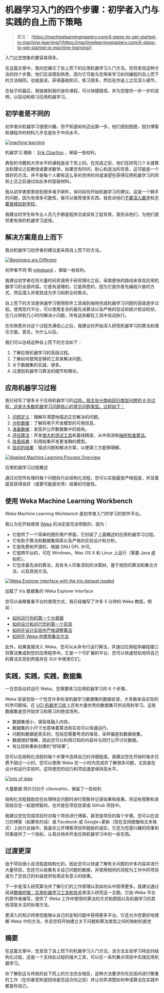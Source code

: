 # 机器学习入门的四个步骤：初学者入门与实践的自上而下策略

> 原文： [https://machinelearningmastery.com/4-steps-to-get-started-in-machine-learning/](https://machinelearningmastery.com/4-steps-to-get-started-in-machine-learning/)

入门比您想象的要容易得多。

在这篇文章中，我向您展示了自上而下的应用机器学习入门方法。您将发现这种方法的四个步骤。他们应该感到熟悉，因为它可能与您用来学习如何编程的自上而下的方法相同。也就是说，获得基础知识，练习很多，然后在你迷上之后深入细节。

在帖子的最后，我链接到我的迷你课程，可以快捷路径，并为您提供一步一步的说明，以启动和练习应用机器学习。

## 初学者是不同的

初学者对机器学习很感兴趣，但不知道如何迈出第一步。他们感到困惑，因为博客和课程中的材料几乎总是处于中间水平。

[![machine learning](img/3bf77b3b9d862a837816cbcc76316d08.jpg)](https://3qeqpr26caki16dnhd19sv6by6v-wpengine.netdna-ssl.com/wp-content/uploads/2014/03/machine-learning.jpg)

机器学习
摄影： [Erik Charlton](http://www.flickr.com/photos/erikcharlton/2955613283/sizes/l/) ，保留一些权利。

典型的书籍和大学水平的课程是自下而上的。在完成之前，他们在研究几个关键算法和理论之前教授或要求数学。如果您有时间，耐心和适当的背景，这可能是一个很好的方法。并不是每个人都有这么多的空闲时间或渴望在获得应用机器学习的肉和土豆之前通过如此多的低级材料。

我从初学者那里收到很多电子邮件，询问如何开始机器学习的建议。这是一个棘手的问题，因为有很多可能性，我可以推荐很多东西。我告诉他们[不要深入数学](http://machinelearningmastery.com/what-if-im-not-good-at-mathematics/ "What if I’m Not Good at Mathematics")和[不要直接回到学校](http://machinelearningmastery.com/what-if-i-dont-have-a-degree/ "What if I Don’t Have a Degree")。

我建议的学生和专业人员几乎都是程序员或具有工程背景，我告诉他们，为他们提供更有效的机器学习途径。

## 解决方案是自上而下

我对机器学习初学者的建议是采用自上而下的方法。

[![Beginners are Different](img/54e47ebf8f5502522f6cef78112e1748.jpg)](https://3qeqpr26caki16dnhd19sv6by6v-wpengine.netdna-ssl.com/wp-content/uploads/2014/03/beginners-are-different.jpg)

初学者不同
照 [mikebaird](http://www.flickr.com/photos/mikebaird/2128093018/sizes/l/) ，保留一些权利。

我建议初学者在将大量时间资源用于研究理论之前，采取更快的路线来发现应用机器学习的全部内容。它是有道理的，它是熟悉的，因为它是你首先编程兴奋的方式，然后潜入并使其成为学习和职业的焦点。

自上而下的方法是快速学习使用软件工具端到端地完成机器学习问题的高级逐步过程。使用现代平台，可以使用复杂的最先进算法以及严格的验证和统计假设检验，在几分钟到几小时内解决小问题，所有这些都在工具中自动执行。

在你熟悉并对这个过程充满信心之后，我建议你开始深入研究机器学习的算法和理论方面。首先，为什么以后。

我们可以总结这种自上而下的方法如下：

1.  了解应用机器学习的高级过程。
2.  了解如何使用足够的工具来解决问题。
3.  关于数据集的实践，很多。
4.  过渡到机器学习算法的细节和理论。

## 应用机器学习过程

我已经写了很多关于应用机器学习的[过程。我主张分类和回归类型问题的 6 步过程，这是大多数机器学习问题核心的常见问题类型。过程如下：](http://machinelearningmastery.com/process-for-working-through-machine-learning-problems/ "5-Part Process for working through Machine Learning Problems")

1.  [问题定义](http://machinelearningmastery.com/how-to-define-your-machine-learning-problem/ "How to Define Your Machine Learning Problem")：理解并清楚地描述正在解决的问题。
2.  [分析数据](http://machinelearningmastery.com/quick-and-dirty-data-analysis-for-your-machine-learning-problem/ "Quick and Dirty Data Analysis for your Machine Learning Problem")：了解将用于开发模型的可用信息。
3.  [准备数据](http://machinelearningmastery.com/how-to-prepare-data-for-machine-learning/ "How to Prepare Data For Machine Learning")：发现并公开数据集中的结构。
4.  [评估算法](http://machinelearningmastery.com/how-to-evaluate-machine-learning-algorithms/ "How to Evaluate Machine Learning Algorithms")：开发[强大的测试工具](http://machinelearningmastery.com/how-to-choose-the-right-test-options-when-evaluating-machine-learning-algorithms/ "How To Choose The Right Test Options When Evaluating Machine Learning Algorithms")和基线精度，从中改进和[抽样检查算法](http://machinelearningmastery.com/why-you-should-be-spot-checking-algorithms-on-your-machine-learning-problems/ "Why you should be Spot-Checking Algorithms on your Machine Learning Problems")。
5.  [改善结果](http://machinelearningmastery.com/how-to-improve-machine-learning-results/ "How to Improve Machine Learning Results")：利用结果开发更准确的模型。
6.  [目前的结果](http://machinelearningmastery.com/how-to-use-machine-learning-results/ "How to Use Machine Learning Results")：描述问题和解决方案，以便第三方能够理解。

[![Applied Machine Learning Process Overview](img/5e14bc0926788f2faea70d51751bc335.jpg)](https://3qeqpr26caki16dnhd19sv6by6v-wpengine.netdna-ssl.com/wp-content/uploads/2014/03/Process-Overview.png)

应用机器学习过程概述

通过对您所处理的每个问题执行此结构化流程，您可以实施最低严格程度，并显着提高获得良好（或更可能是优秀）结果的可能性。

## 使用 Weka Machine Learning Workbench

Weka Machine Learning Workbench 是初学者入门时学习的软件平台。

我认为在开始使用 [Weka](http://machinelearningmastery.com/what-is-the-weka-machine-learning-workbench/ "What is the Weka Machine Learning Workbench") 的决定是完全明智的，因为：

*   它提供了一个简单的图形用户界面，它封装了上面概述的应用机器学习过程。
*   它有助于算法和数据集探索以及严格的实验设计和分析。
*   它是免费和开源的，根据 GNU GPL 许可。
*   它是跨平台的，可在 Windows，Mac OS X 和 Linux 上运行（需要 Java 虚拟机）。
*   它包含最先进的算法，具有令人印象深刻的决策树，基于规则的算法和集合方法，以及其他方法。

[![Weka Explorer Interface with the Iris dataset loaded](img/ba8bd77b7cafc1ce4aaec936e068a9fb.jpg)](https://3qeqpr26caki16dnhd19sv6by6v-wpengine.netdna-ssl.com/wp-content/uploads/2014/02/weka-explorer.png)

加载了 Iris 数据集的 Weka Explorer Interface

您可以亲眼看看平台的使用方式，我已经编写了许多 5 分钟的 Weka 教程，例如：

*   [如何运行你的第一个分类器](http://machinelearningmastery.com/how-to-run-your-first-classifier-in-weka/ "How to Run Your First Classifier in Weka")
*   [如何设计和运行您的第一个实验](http://machinelearningmastery.com/design-and-run-your-first-experiment-in-weka/ "Design and Run your First Experiment in Weka")
*   [如何在设计实验中严格调整算法](http://machinelearningmastery.com/how-to-tune-a-machine-learning-algorithm-in-weka/ "How to Tune a Machine Learning Algorithm in Weka")
*   [如何在 Weka 中使用集合方法](http://machinelearningmastery.com/improve-machine-learning-results-with-boosting-bagging-and-blending-ensemble-methods-in-weka/ "Improve Machine Learning Results with Boosting, Bagging and Blending Ensemble Methods in Weka")

此外，如果直接进入 Weka，您可以从命令行运行算法，并通过应用程序编程接口将算法集成到您的应用程序中。它是一个可扩展的平台，您可以快速轻松地将自己的算法实现到界面并在 GUI 中使用它们。

## 实践，实践，实践，数据集

一旦您启动并运行 Weka，您需要练习应用机器学习的 6 个步骤。

Weka 安装包括一个包含许多标准机器学习数据集的数据目录，大多数来自实际的科学问题域。在 [UCI 机器学习库](http://archive.ics.uci.edu/ml/)上还有大量优秀的数据集可供试用和学习。这些数据集是您开始学习和练习的绝佳场所。

*   数据集很小，很容易融入内存。
*   数据集的小尺寸也意味着算法和实验可以快速运行。
*   问题和数据是真实的，包括您需要考虑的噪音，采样偏差和数据收集。
*   数据很好理解，因此您可以利用已知的内容并与同行公开讨论数据。
*   有比较和重新创建的“好结果”。

您可以在结构化流程的每个步骤中选择自己的详细程度。我建议您在开始时每步花费不超过一小时。您可以使用 Weka 在一小时内完成并了解很多问题，尤其是在设计和运行实验时。这将使您的动力和项目速度保持高水平。

[![lots of data](img/9132dd8277417f6751a581f7633c45cc.jpg)](https://3qeqpr26caki16dnhd19sv6by6v-wpengine.netdna-ssl.com/wp-content/uploads/2013/12/lots-of-data.jpg)

大量数据
照片归功于 cibomahto，保留了一些权利

结构化流程鼓励您在处理特定问题时进行观察并记录结果和结果。将这些观察和发现结合在一起是明智的，也许是在项目目录或 Github 项目中。

我建议您在完成项目时对每个项目进行博客，甚至是项目的每个步骤。您可以在自己的博客（如果有的话）或 Facebook 或 Google+更新（现在支持图像和文本格式）上执行此操作。我喜欢公开博客项目所鼓励的诚实。它还为您感兴趣的同事和同事提供了一个指标，认真对待并开发应用机器学习中的一些东西。

## 过渡更深

由于项目很小且流程是结构化的，因此您可以快速了解有关问题的许多内容并进行大量项目。您还可以收集有关自己问题的数据，并使用相同的流程为工作中的项目或为了您自己的利益提供有用且有意义的结果。

下一步是深入研究算法并了解它们的工作原理以及如何从中获得更多。我建议通过阅读[数据挖掘：实用机器学习工具和技术](http://www.amazon.com/dp/0123748569?tag=inspiredalgor-20)来深入研究这一主题。它由 Weka 平台的原作者编写，提供了 Weka 工作中使用的算法的方式和原因以及机器学习的其他深层关注的处理方法。

更深入的知识将使您能够从自己的定制问题中获得更多平台。它还允许您更好地理解 Weka 中的方法，并且您将开始建立关于问题和算法类型之间的映射的直觉

## 摘要

在这篇文章中，您发现了自上而下的机器学习入门方法，该方法主张学习特定的结构化过程，这是一个支持此过程的强大工具，可以在一系列重点项目中实践应用机器学习。

你了解到这与传统的自下而上的方法完全相反，这种方法要求你先在田间进行繁重的工作（在你甚至知道田地是否适合你之前）并让你弄清楚如何申请算法在实践中都是你自己。